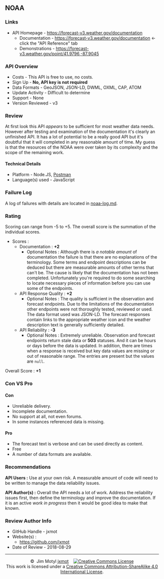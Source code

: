## NOAA

### Links

* API Homepage - <https://forecast-v3.weather.gov/documentation>
    * Documentation - <https://forecast-v3.weather.gov/documentation> <- click the "API Reference" tab
    * Demonstrations - <https://forecast-v3.weather.gov/point/41.9796,-87.9045>

### API Overview

* Costs - This API is free to use, no costs.
* Sign Up - **No, API key is not required**
* Data Formats - GeoJSON, JSON-LD, DWML, OXML, CAP, ATOM
* Update Activity - Difficult to determine
* Support - None
* Version Reviewed - v3

### Review

At first look this API *appears* to be sufficient for most weather data needs. However after testing and examination of the documentation it's clearly an unfinished API. It has a lot of potential to be a really good API but it's doubtful that it will completed in any reasonable amount of time. My guess is that the resources of the NOAA were over taken by its complexity and the scope of the remaining work. 

#### Technical Details

* Platform - Node.JS, [Postman](https://www.getpostman.com/)
* Language(s) used - JavaScript

### Failure Log

A log of failures with details are located in [noaa-log.md](noaa-log.md).

### Rating
Scoring can range from -5 to +5. The overall score is the summation of the individual scores.

* Scores : 
    * Documentation : **+2**
        * Optional Notes : Although there is *a notable amount* of documentation the failure is that there are no explanations of the terminology. Some terms and endpoint descriptions can be deduced but there are measurable amounts of other terms that can't be. The cause is likely that the documentation has not been completed. Unfortunately you're required to do some searching to locate necessary pieces of information before you can use some of the endpoints. 
    * API Response Quality : **+2**
        * Optional Notes :  The quality is sufficient in the observation and forecast endpoints. Due to the limitations of the documentation other endpoints were not thoroughly tested, reviewed or used. The data format used was JSON-LD. The forecast responses contain links to the appropriate weather icon and the weather description text is generally sufficiently detailed.
    * API Reliability : **-3**
        * Optional Notes : Extremely unreliable. Observation and forecast endpoints return stale data or **503** statuses. And it can be hours or days before the data is updated. In addition, there are times when a response is received but key data values are missing or out of reasonable range. The entries are present but the values are `null`.

Overall Score : **+1**

### Con VS Pro<br>

#### Con
* Unreliable delivery.
* Incomplete documentation.
* No support at all, not even forums.
* In some instances referenced data is missing.

#### Pro
* The forecast text is verbose and can be used directly as content.
* Free
* A number of data formats are available.

### Recommendations

**API Users :** Use at your own risk. A measurable amount of code will need to be written to manage the data reliability issues.

**API Author(s) :** Overall the API needs a lot of work. Address the reliability issues first, then define the terminology and improve the documentation. If it is an active *work in progress* then it would be good idea to make that known.

### Review Author Info

* GitHub Handle - jxmot
* Website(s) : 
    * <https://github.com/jxmot>
* Date of Review - 2018-08-29

<hr>
<p align="center">
©&nbsp;&nbsp;Jim&nbsp;Motyl&nbsp;<a href="https://github.com/jxmot" target="_blank">jxmot</a>
&nbsp;&nbsp;
<a rel="license" href="http://creativecommons.org/licenses/by-sa/4.0/"><img alt="Creative Commons License" style="border-width:0" src="https://i.creativecommons.org/l/by-sa/4.0/88x31.png" /></a><br />This work is licensed under a <a rel="license" href="http://creativecommons.org/licenses/by-sa/4.0/">Creative Commons Attribution-ShareAlike 4.0 International License</a>.
</p>

